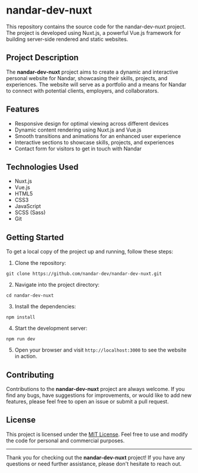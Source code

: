 # nandar-dev-nuxt

This repository contains the source code for the nandar-dev-nuxt project. The project is developed using Nuxt.js, a powerful Vue.js framework for building server-side rendered and static websites.

## Project Description

The **nandar-dev-nuxt** project aims to create a dynamic and interactive personal website for Nandar, showcasing their skills, projects, and experiences. The website will serve as a portfolio and a means for Nandar to connect with potential clients, employers, and collaborators.

## Features

- Responsive design for optimal viewing across different devices
- Dynamic content rendering using Nuxt.js and Vue.js
- Smooth transitions and animations for an enhanced user experience
- Interactive sections to showcase skills, projects, and experiences
- Contact form for visitors to get in touch with Nandar

## Technologies Used

- Nuxt.js
- Vue.js
- HTML5
- CSS3
- JavaScript
- SCSS (Sass)
- Git

## Getting Started

To get a local copy of the project up and running, follow these steps:

1. Clone the repository:

```shell
git clone https://github.com/nandar-dev/nandar-dev-nuxt.git
```

2. Navigate into the project directory:

```shell
cd nandar-dev-nuxt
```

3. Install the dependencies:

```shell
npm install
```

4. Start the development server:

```shell
npm run dev
```

5. Open your browser and visit `http://localhost:3000` to see the website in action.

## Contributing

Contributions to the **nandar-dev-nuxt** project are always welcome. If you find any bugs, have suggestions for improvements, or would like to add new features, please feel free to open an issue or submit a pull request.

## License

This project is licensed under the [MIT License](LICENSE). Feel free to use and modify the code for personal and commercial purposes.

---

Thank you for checking out the **nandar-dev-nuxt** project! If you have any questions or need further assistance, please don't hesitate to reach out.

